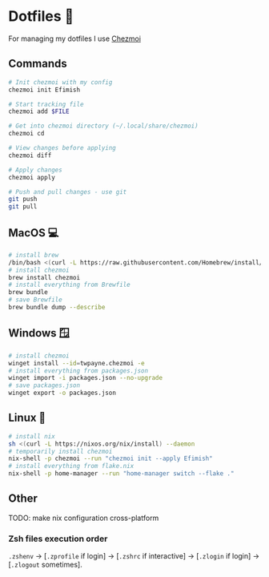 # Dotfiles 🔧

For managing my dotfiles I use
[Chezmoi](https://chezmoi.io/)

## Commands

```bash
# Init chezmoi with my config
chezmoi init Efimish

# Start tracking file
chezmoi add $FILE

# Get into chezmoi directory (~/.local/share/chezmoi)
chezmoi cd

# View changes before applying
chezmoi diff

# Apply changes
chezmoi apply

# Push and pull changes - use git
git push
git pull
```

## MacOS 💻

```sh
# install brew
/bin/bash <(curl -L https://raw.githubusercontent.com/Homebrew/install/HEAD/install.sh)
# install chezmoi
brew install chezmoi
# install everything from Brewfile
brew bundle
# save Brewfile
brew bundle dump --describe
```

## Windows 🪟

```sh
# install chezmoi
winget install --id=twpayne.chezmoi -e
# install everything from packages.json
winget import -i packages.json --no-upgrade
# save packages.json
winget export -o packages.json
```

## Linux 🐧

```sh
# install nix
sh <(curl -L https://nixos.org/nix/install) --daemon
# temporarily install chezmoi
nix-shell -p chezmoi --run "chezmoi init --apply Efimish"
# install everything from flake.nix
nix-shell -p home-manager --run "home-manager switch --flake ."
```

## Other

TODO: make nix configuration cross-platform

### Zsh files execution order

`.zshenv` → [`.zprofile` if login] → [`.zshrc` if interactive] → [`.zlogin` if login] → [`.zlogout` sometimes].
